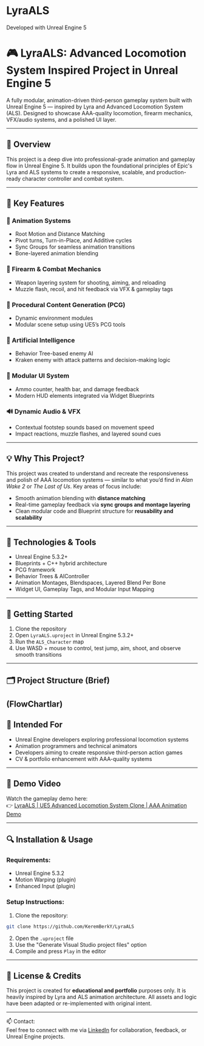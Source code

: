 # LyraALS

Developed with Unreal Engine 5

# 🎮 LyraALS: Advanced Locomotion System Inspired Project in Unreal Engine 5

A fully modular, animation-driven third-person gameplay system built with Unreal Engine 5 — inspired by Lyra and Advanced Locomotion System (ALS). Designed to showcase AAA-quality locomotion, firearm mechanics, VFX/audio systems, and a polished UI layer.

---

## 🧭 Overview

This project is a deep dive into professional-grade animation and gameplay flow in Unreal Engine 5. It builds upon the foundational principles of Epic's Lyra and ALS systems to create a responsive, scalable, and production-ready character controller and combat system.

---

## 🔧 Key Features

### 🎥 Animation Systems
- Root Motion and Distance Matching
- Pivot turns, Turn-in-Place, and Additive cycles
- Sync Groups for seamless animation transitions
- Bone-layered animation blending

### 🔫 Firearm & Combat Mechanics
- Weapon layering system for shooting, aiming, and reloading
- Muzzle flash, recoil, and hit feedback via VFX & gameplay tags

### 🧱 Procedural Content Generation (PCG)
- Dynamic environment modules
- Modular scene setup using UE5’s PCG tools

### 🤖 Artificial Intelligence
- Behavior Tree-based enemy AI
- Kraken enemy with attack patterns and decision-making logic

### 🧩 Modular UI System
- Ammo counter, health bar, and damage feedback
- Modern HUD elements integrated via Widget Blueprints

### 🔊 Dynamic Audio & VFX
- Contextual footstep sounds based on movement speed
- Impact reactions, muzzle flashes, and layered sound cues

---

## 💡 Why This Project?

This project was created to understand and recreate the responsiveness and polish of AAA locomotion systems — similar to what you’d find in *Alan Wake 2* or *The Last of Us*. Key areas of focus include:

- Smooth animation blending with **distance matching**
- Real-time gameplay feedback via **sync groups and montage layering**
- Clean modular code and Blueprint structure for **reusability and scalability**

---

## 🧪 Technologies & Tools

- Unreal Engine 5.3.2+
- Blueprints + C++ hybrid architecture
- PCG framework
- Behavior Trees & AIController
- Animation Montages, Blendspaces, Layered Blend Per Bone
- Widget UI, Gameplay Tags, and Modular Input Mapping

---

## 🚀 Getting Started

1. Clone the repository
2. Open `LyraALS.uproject` in Unreal Engine 5.3.2+
3. Run the `ALS_Character` map
4. Use WASD + mouse to control, test jump, aim, shoot, and observe smooth transitions

---

## 🗂 Project Structure (Brief)

(FlowChartlar)
---

## 🎯 Intended For

- Unreal Engine developers exploring professional locomotion systems
- Animation programmers and technical animators
- Developers aiming to create responsive third-person action games
- CV & portfolio enhancement with AAA-quality systems

---

## 🎥 Demo Video

Watch the gameplay demo here:  
👉 [LyraALS | UE5 Advanced Locomotion System Clone | AAA Animation Demo](https://youtu.be/8jxThusrtes)

---

## 🔍 Installation & Usage

### Requirements:

* Unreal Engine 5.3.2
* Motion Warping (plugin)
* Enhanced Input (plugin)

### Setup Instructions:

1. Clone the repository:

```bash
git clone https://github.com/KeremBerkY/LyraALS
```

2. Open the `.uproject` file
3. Use the "Generate Visual Studio project files" option
4. Compile and press `Play` in the editor

---

## 📎 License & Credits

This project is created for **educational and portfolio** purposes only. It is heavily inspired by Lyra and ALS animation architecture. All assets and logic have been adapted or re-implemented with original intent.

---

📫 Contact:  
Feel free to connect with me via [LinkedIn](https://www.linkedin.com/in/keremberkyumlu/) for collaboration, feedback, or Unreal Engine projects.

